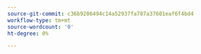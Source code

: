 ```yaml
---
source-git-commit: c36b9206494c14a52937fa787a37601eaf6f4bd4
workflow-type: tm+mt
source-wordcount: '0'
ht-degree: 0%

---
```

